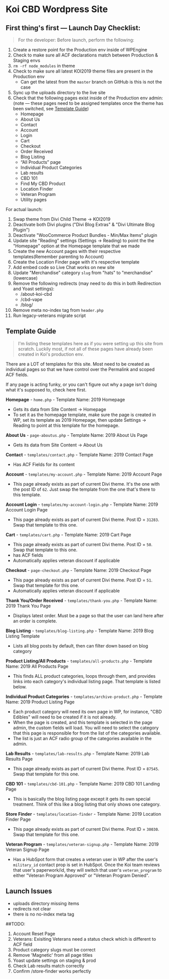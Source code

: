 # Koi CBD Wordpress Site

## First thing's first &mdash; Launch Day Checklist:

> For the developer:
> Before launch, perform the following:

1. Create a restore point for the Production env inside of WPEngine
2. Check to make sure all ACF declarations match between Production & Staging envs
3. `rm -rf node_modules` in theme
4. Check to make sure all latest KOI2019 theme files are present in the Production env
   - Can get the latest from the `master` branch on GitHub is this is not the case
5. Sync up the uploads directory to the live site
6. Check that the following pages exist inside of the Production env admin: (note &mdash; these pages need to be assigned templates once the theme has been switched, see [Template Guide](#template-guide))
   - Homepage
   - About Us
   - Contact
   - Account
   - Login
   - Cart
   - Checkout
   - Order Received
   - Blog Listing
   - “All Products” page
   - Individual Product Categories
   - Lab results
   - CBD 101
   - Find My CBD Product
   - Location Finder
   - Veteran Program
   - Utility pages

For actual launch:

1. Swap theme from Divi Child Theme -> KOI2019
1. Deactivate both Divi plugins ("Divi Blog Extras" & "Divi Ultimate Blog Plugin")
1. Deactivate "WooCommerce Product Bundles - Min/Max Items" plugin
1. Update site "Reading" settings (Settings -> Reading) to point the the "Homepage" option at the Homepage template that we made
1. Create the new Account pages with their respective templates(Remember parenting to Account)
1. Create the Location Finder page with it's respective template
1. Add embed code so Live Chat works on new site
1. Update "Merchandise" category `slug` from "hats" to "merchandise" (lowercase)
1. Remove the following redirects (may need to do this in both Redirection and Yoast settings):
   - /about-koi-cbd
   - /cbd-vape
   - /blog/
1. Remove meta no-index tag from `header.php`
1. Run legacy-veterans migrate script

## Template Guide

> I'm listing these templates here as if you were setting up this site from scratch. Luckily most, if not all of these pages have already been created in Koi's production env.

There are a LOT of templates for this site. Most need to be created as individual pages so that we have control over the Permalink and scoped ACF fields.

If any page is acting funky, or you can't figure out why a page isn't doing what it's supposed to, check here first.

**Homepage** - `home.php` - Template Name: 2019 Homepage

- Gets its data from Site Content -> Homepage
- To set it as the homepage template, make sure the page is created in WP, set its template as 2019 Homepage, then update Settings -> Reading to point at this template for the homepage.

**About Us** - `page-aboutus.php` - Template Name: 2019 About Us Page

- Gets its data from Site Content -> About Us

**Contact** - `templates/contact.php` - Template Name: 2019 Contact Page

- Has ACF Fields for its content

**Account** - `templates/my-account.php` - Template Name: 2019 Account Page

- This page already exists as part of current Divi theme. It's the one with the post ID of `62`. Just swap the template from the one that's there to this template.

**Account Login** - `templates/my-account-login.php` - Template Name: 2019 Account Login Page

- This page already exists as part of current Divi theme. Post ID = `31283`. Swap that template to this one.

**Cart** - `templates/cart.php` - Template Name: 2019 Cart Page

- This page already exists as part of current Divi theme. Post ID = `50`. Swap that template to this one.
- has ACF fields
- Automatically applies veteran discount if applicable

**Checkout** - `page-checkout.php` - Template Name: 2019 Checkout Page

- This page already exists as part of current Divi theme. Post ID = `51`. Swap that template for this one.
- Automatically applies veteran discount if applicable

**Thank You/Order Received** - `templates/thank-you.php` - Template Name: 2019 Thank You Page

- Displays latest order. Must be a page so that the user can land here after an order is complete.

**Blog Listing** - `templates/blog-listing.php` - Template Name: 2019 Blog Listing Template

- Lists all blog posts by default, then can filter down based on blog category

**Product Listing/All Products** - `templates/all-products.php` - Template Name: 2019 All Products Page

- This finds ALL product categories, loops through them, and provides links into each category's individual listing page. That template is listed below.

**Individual Product Categories** - `templates/archive-product.php` - Template Name: 2019 Product Listing Page

- Each product category will need its own page in WP, for instance, "CBD Edibles" will need to be created if it is not already.
- When the page is created, and this template is selected in the page admin, the custom fields will load. You will need to select the category that this page is responsible for from the list of the categories available.
- The list is just an ACF radio group of the categories available in the admin.

**Lab Results** - `templates/lab-results.php` - Template Name: 2019 Lab Results Page

- This page already exists as part of current Divi theme. Post ID = `87545`. Swap that template for this one.

**CBD 101** - `templates/cbd-101.php` - Template Name: 2019 CBD 101 Landing Page

- This is basically the blog listing page except it gets its own special treatment. Think of this like a blog listing that only shows one category.

**Store Finder** - `templates/location-finder` - Template Name: 2019 Location Finder Page

- This page already exists as part of current Divi theme. Post ID = `30030`. Swap that template for this one.

**Veteran Program** - `templates/veteran-signup.php` - Template Name: 2019 Veteran Signup Page

- Has a HubSpot form that creates a veteran user in WP after the user's `military_id` contact prop is set in HubSpot. Once the Koi team reviews that user's paperwork/id, they will switch that user's `veteran_program` to either "Veteran Program Approved" or "Veteran Program Denied".

## Launch Issues

- uploads directory missing items
- redirects not clear
- there is no no-index meta tag

##TODO:

1. Account Reset Page
2. Veterans: Exisiting Veterans need a status check which is different to ACF field
3. Product category slugs must be correct
4. Remove 'Magnetic' from all page titles
5. Yoast update settings on staging & prod
6. Check Lab results match correctly
7. Confirm /store-finder works perfectly
